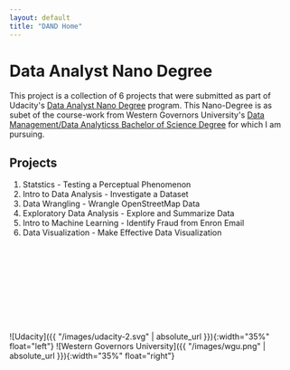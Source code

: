 ```yaml
---
layout: default
title: "DAND Home"
---
```


# Data Analyst Nano Degree

This project is a collection of 6 projects that were submitted as part of Udacity's [Data Analyst Nano Degree](https://www.udacity.com/course/data-analyst-nanodegree--nd002) program.   This Nano-Degree is as subet 
of the course-work from Western Governors University's [Data Management/Data Analyticss Bachelor of Science Degree](https://www.wgu.edu/online-it-degrees/data-management-analytics-bachelors-program.html) for which I am pursuing.

## Projects 
1. Statstics - Testing a Perceptual Phenomenon 
2. Intro to Data Analysis - Investigate a Dataset
3. Data Wrangling - Wrangle OpenStreetMap Data
4. Exploratory Data Analysis - Explore and Summarize Data
5. Intro to Machine Learning - Identify Fraud from Enron Email
6. Data Visualization - Make Effective Data Visualization

<br />
<br />
<br />
<br />
<br />
<br />
<br />
<br />
<br />
![Udacity]({{ "/images/udacity-2.svg" | absolute_url }}){:width="35%" float="left"}
![Western Governors University]({{ "/images/wgu.png" | absolute_url }}){:width="35%" float="right"}
